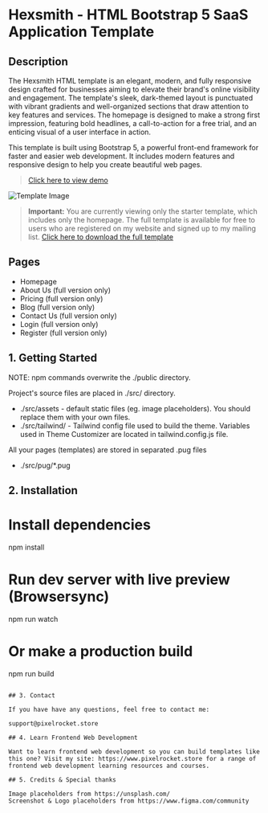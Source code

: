 # Hexsmith - HTML Bootstrap 5 SaaS Application Template

## Description

The Hexsmith HTML template is an elegant, modern, and fully responsive design crafted for businesses aiming to elevate their brand's online visibility and engagement. The template's sleek, dark-themed layout is punctuated with vibrant gradients and well-organized sections that draw attention to key features and services. The homepage is designed to make a strong first impression, featuring bold headlines, a call-to-action for a free trial, and an enticing visual of a user interface in action.

This template is built using Bootstrap 5, a powerful front-end framework for faster and easier web development. It includes modern features and responsive design to help you create beautiful web pages.

> [Click here to view demo](https://html-hexsmith-full.vercel.app/)

![Template Image](https://pixelrocket-public-assets.s3.eu-west-2.amazonaws.com/github-assets/hexsmith.png)

> **Important:** You are currently viewing only the starter template, which includes only the homepage. The full template is available for free to users who are registered on my website and signed up to my mailing list.
> [Click here to download the full template](https://pixelrocket.store/free-templates/html-templates/hexsmith-html-bootstrap-saas-website-template)

## Pages
- Homepage
- About Us (full version only)
- Pricing (full version only)
- Blog (full version only)
- Contact Us (full version only)
- Login (full version only)
- Register (full version only)

## 1. Getting Started

NOTE: npm commands overwrite the ./public directory.

Project's source files are placed in ./src/ directory. 
* ./src/assets - default static files (eg. image placeholders). You should replace them with your own files.
* ./src/tailwind/ - Tailwind config file used to build the theme. Variables used in Theme Customizer are located in tailwind.config.js file.

All your pages (templates) are stored in separated .pug files
* ./src/pug/*.pug 

## 2. Installation

# Install dependencies
npm install 

# Run dev server with live preview (Browsersync)
npm run watch

# Or make a production build 
npm run build
```

## 3. Contact

If you have have any questions, feel free to contact me:

support@pixelrocket.store

## 4. Learn Frontend Web Development

Want to learn frontend web development so you can build templates like this one? Visit my site: https://www.pixelrocket.store for a range of frontend web development learning resources and courses.

## 5. Credits & Special thanks

Image placeholders from https://unsplash.com/
Screenshot & Logo placeholders from https://www.figma.com/community
